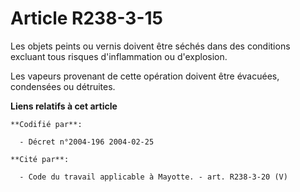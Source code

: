 # Article R238-3-15

Les objets peints ou vernis doivent être séchés dans des conditions excluant tous risques d'inflammation ou d'explosion.

Les vapeurs provenant de cette opération doivent être évacuées, condensées ou détruites.

**Liens relatifs à cet article**

	**Codifié par**:

	  - Décret n°2004-196 2004-02-25

	**Cité par**:

	  - Code du travail applicable à Mayotte. - art. R238-3-20 (V)
